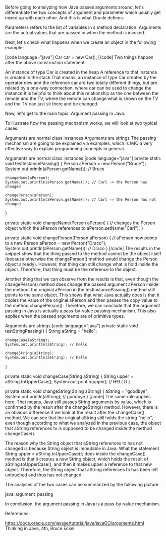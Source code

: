 Before going to analyzing how Java passes arguments around, let's differentiate the two concepts of argument and parameter which usually get mixed up with each
other. And this is what Oracle defines:

Parameters refers to the list of variables in a method declaration.
Arguments are the actual values that are passed in when the method is invoked.

Next, let's check what happens when we create an object in the following example:

[code language="java"]
Car car = new Car();
[/code]
Two things happen after the above construction statement:

An instance of type Car is created in the heap
A reference to that instance is created in the stack
That means, an instance of type Car created by the operator new and the reference car are two totally different things, but are related by a one-way connection, where car can be used to change the instance.It is helpful to think about this relationship as the one between the remote and the TV, where the remote can change what is shown on the TV and the TV can just sit there and be changed.

Now, let's get to the main topic: Argument passing in Java.

To illustrate how the passing mechanism works, we will look at two typical cases:

Arguments are normal class instances
Arguments are strings
The passing mechanism are going to be explained via examples, which is IMO a very effective way to explain programming concepts in general.

Arguments are normal class instances
[code language="java"]
private static void testInstancePassing() {
	Person aPerson = new Person("Bruce");
	System.out.println(aPerson.getName()); // Bruce

	changeName(aPerson);
	System.out.println(aPerson.getName()); // Carl -> the Person has changed

	changePerson(aPerson);
	System.out.println(aPerson.getName()); // Carl -> the Person has not changed
}

private static void changeName(Person aPerson) {
	// changes the Person object which the aPerson references to
	aPerson.setName("Carl");
}

private static void changePerson(Person aPerson) {
	// aPerson now points to a new Person
	aPerson = new Person("Draco");
	System.out.println(aPerson.getName()); // Draco
}
[/code]
The results in the snippet show that the thing passed to the method cannot
be the object itself (because otherwise the changePerson() method
would change the Person object already). However, that thing can
still change what is hold inside the object. Therefore, that thing must be the
reference to the object.

Another thing that we can observe from the results is that, even though the
changePerson() method does change the passed argument aPerson inside the method, the original aPerson in the testInstancePassing() method still points to the same object. This shows that what Java actually does is that it copies the value of the original aPerson and then passes the copy value to the method changePerson(). Therefore, we can conclude that the argument passing in Java is actually a pass-by-value passing mechanism. This also applies when the passed arguments are of primitive types.

Arguments are strings
[code language="java"]
private static void testStringPassing() {
    String aString = "hello";

    changeCase(aString);
    System.out.println(aString); // hello

    changeString(aString);
    System.out.println(aString); // hello
}

private static void changeCase(String aString) {
    String upper = aString.toUpperCase();
    System.out.println(upper); // HELLO
}

private static void changeString(String aString) {
    aString = "goodbye";
    System.out.println(aString); // goodbye
}
[/code]
The same rule applies here. That means, Java still passes String
arguments by value, which is confirmed by the result after the changeString() method. However, there is an obvious difference if we look at the result after the changeCase() method. We can see that the original aString still holds the string "hello", even though according to what we analyzed in the previous case, the object that aString references to is supposed to be changed inside the method changeCase().

The reason why the String object that aString references to has not changed is because String object is immutable in Java. What the statement String upper = aString.toUpperCase(); does inside the changeCase() method is that it creates a new String object, which holds the result of aString.toUpperCase(), and then it makes upper a reference to that new object. Therefore, the String
object that aString references to has been left untouched and thus has not changed.

The analyses of the two cases can be summarized by the following picture:

java_argument_passing

In conclusion, the argument passing in Java is a pass-by-value mechanism.

References:

https://docs.oracle.com/javase/tutorial/java/javaOO/arguments.html
Thinking in Java, 4th, Bruce Eckel
